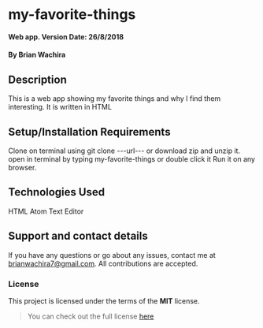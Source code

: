 # my-favorite-things
#### Web app. Version Date: 26/8/2018
#### By **Brian Wachira**
## Description
This is a web app showing my favorite things and why I find them interesting. It is written in HTML
## Setup/Installation Requirements
Clone on terminal using git clone ---url--- or download zip and unzip it.
open in terminal by typing my-favorite-things or double click it
Run it on any browser.
## Technologies Used
HTML 
Atom Text Editor
## Support and contact details
If you have any questions or go about any issues, contact me at brianwachira7@gmail.com.
All contributions are accepted.
### License
This project is licensed under the terms of the **MIT** license.

>You can check out the full license [here](https://github.com/briananointed/my-favorite-things/blob/master/LICENSE)

